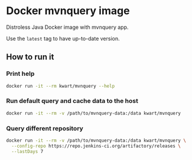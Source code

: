 # Docker mvnquery image

Distroless Java Docker image with mvnquery app.

Use the `latest` tag to have up-to-date version.

## How to run it

### Print help

```bash
docker run -it --rm kwart/mvnquery --help 
```

### Run default query and cache data to the host

```bash
docker run -it --rm -v /path/to/mvnquery-data:/data kwart/mvnquery
```

### Query different repository

```bash
docker run -it --rm -v /path/to/mvnquery-data:/data kwart/mvnquery \
  --config-repo https://repo.jenkins-ci.org/artifactory/releases \
  --lastDays 7
```

